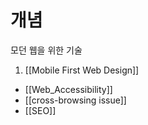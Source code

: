 
# 개념
모던 웹을 위한 기술 

1. [[Mobile First Web Design]]
- [[Web_Accessibility]]
- [[cross-browsing issue]]
- [[SEO]]
